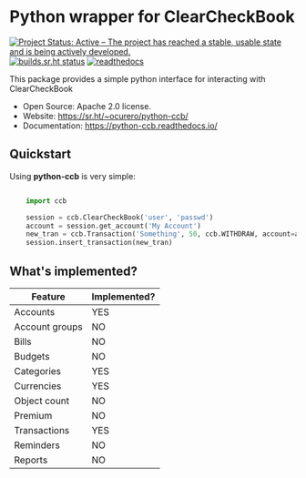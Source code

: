 Python wrapper for ClearCheckBook
=================================

[![Project Status: Active – The project has reached a stable, usable state and is being actively developed.](https://www.repostatus.org/badges/latest/active.svg)](https://www.repostatus.org/#active) [![builds.sr.ht status](https://builds.sr.ht/~ocurero/python-ccb/.build.yml.svg)](https://builds.sr.ht/~ocurero/python-ccb/.build.yml?) [![readthedocs](https://readthedocs.org/projects/python-ccb/badge/?version=latest&style=flat)](https://python-ccb.readthedocs.io/)

This package provides a simple python interface for interacting with
ClearCheckBook

* Open Source: Apache 2.0 license.
* Website: <https://sr.ht/~ocurero/python-ccb/>
* Documentation: <https://python-ccb.readthedocs.io/>

Quickstart
----------

Using **python-ccb** is very simple:

```python

    import ccb

    session = ccb.ClearCheckBook('user', 'passwd')
    account = session.get_account('My Account')
    new_tran = ccb.Transaction('Something', 50, ccb.WITHDRAW, account=account)
    session.insert_transaction(new_tran)

```

## What's implemented?

| Feature        | Implemented? |
| -------------- | ------------ |
| Accounts       | YES          |
| Account groups | NO           |
| Bills          | NO           |
| Budgets        | NO           |
| Categories     | YES          |
| Currencies     | YES          |
| Object count   | NO           |
| Premium        | NO           |
| Transactions   | YES          |
| Reminders      | NO           |
| Reports        | NO           |


